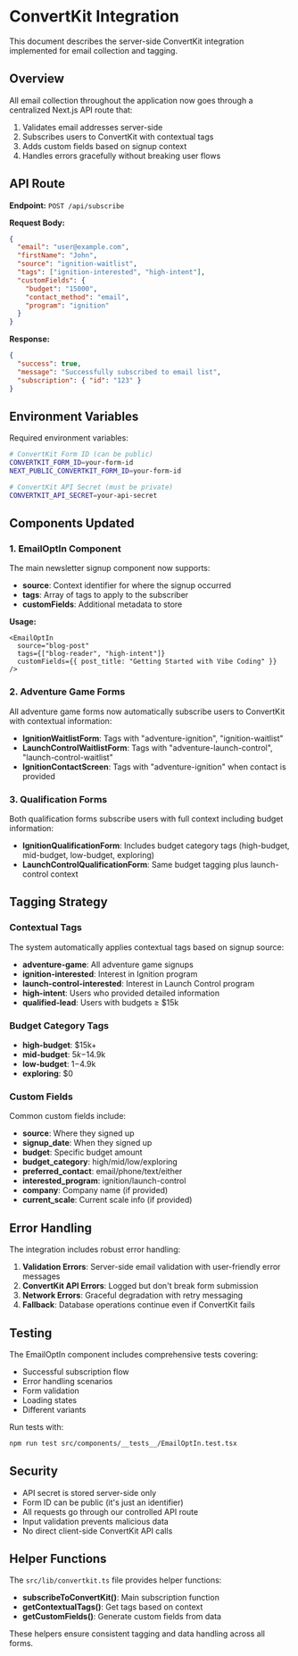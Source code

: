# ConvertKit Integration

This document describes the server-side ConvertKit integration implemented for email collection and tagging.

## Overview

All email collection throughout the application now goes through a centralized Next.js API route that:
1. Validates email addresses server-side
2. Subscribes users to ConvertKit with contextual tags
3. Adds custom fields based on signup context
4. Handles errors gracefully without breaking user flows

## API Route

**Endpoint:** `POST /api/subscribe`

**Request Body:**
```json
{
  "email": "user@example.com",
  "firstName": "John",
  "source": "ignition-waitlist",
  "tags": ["ignition-interested", "high-intent"],
  "customFields": {
    "budget": "15000",
    "contact_method": "email",
    "program": "ignition"
  }
}
```

**Response:**
```json
{
  "success": true,
  "message": "Successfully subscribed to email list",
  "subscription": { "id": "123" }
}
```

## Environment Variables

Required environment variables:

```bash
# ConvertKit Form ID (can be public)
CONVERTKIT_FORM_ID=your-form-id
NEXT_PUBLIC_CONVERTKIT_FORM_ID=your-form-id

# ConvertKit API Secret (must be private)
CONVERTKIT_API_SECRET=your-api-secret
```

## Components Updated

### 1. EmailOptIn Component

The main newsletter signup component now supports:
- **source**: Context identifier for where the signup occurred
- **tags**: Array of tags to apply to the subscriber
- **customFields**: Additional metadata to store

**Usage:**
```tsx
<EmailOptIn 
  source="blog-post"
  tags={["blog-reader", "high-intent"]}
  customFields={{ post_title: "Getting Started with Vibe Coding" }}
/>
```

### 2. Adventure Game Forms

All adventure game forms now automatically subscribe users to ConvertKit with contextual information:

- **IgnitionWaitlistForm**: Tags with "adventure-ignition", "ignition-waitlist"
- **LaunchControlWaitlistForm**: Tags with "adventure-launch-control", "launch-control-waitlist"  
- **IgnitionContactScreen**: Tags with "adventure-ignition" when contact is provided

### 3. Qualification Forms

Both qualification forms subscribe users with full context including budget information:

- **IgnitionQualificationForm**: Includes budget category tags (high-budget, mid-budget, low-budget, exploring)
- **LaunchControlQualificationForm**: Same budget tagging plus launch-control context

## Tagging Strategy

### Contextual Tags

The system automatically applies contextual tags based on signup source:

- **adventure-game**: All adventure game signups
- **ignition-interested**: Interest in Ignition program
- **launch-control-interested**: Interest in Launch Control program
- **high-intent**: Users who provided detailed information
- **qualified-lead**: Users with budgets ≥ $15k

### Budget Category Tags

- **high-budget**: $15k+
- **mid-budget**: $5k-$14.9k  
- **low-budget**: $1-$4.9k
- **exploring**: $0

### Custom Fields

Common custom fields include:

- **source**: Where they signed up
- **signup_date**: When they signed up
- **budget**: Specific budget amount
- **budget_category**: high/mid/low/exploring
- **preferred_contact**: email/phone/text/either
- **interested_program**: ignition/launch-control
- **company**: Company name (if provided)
- **current_scale**: Current scale info (if provided)

## Error Handling

The integration includes robust error handling:

1. **Validation Errors**: Server-side email validation with user-friendly error messages
2. **ConvertKit API Errors**: Logged but don't break form submission
3. **Network Errors**: Graceful degradation with retry messaging
4. **Fallback**: Database operations continue even if ConvertKit fails

## Testing

The EmailOptIn component includes comprehensive tests covering:
- Successful subscription flow
- Error handling scenarios  
- Form validation
- Loading states
- Different variants

Run tests with:
```bash
npm run test src/components/__tests__/EmailOptIn.test.tsx
```

## Security

- API secret is stored server-side only
- Form ID can be public (it's just an identifier)
- All requests go through our controlled API route
- Input validation prevents malicious data
- No direct client-side ConvertKit API calls

## Helper Functions

The `src/lib/convertkit.ts` file provides helper functions:

- **subscribeToConvertKit()**: Main subscription function
- **getContextualTags()**: Get tags based on context
- **getCustomFields()**: Generate custom fields from data

These helpers ensure consistent tagging and data handling across all forms.